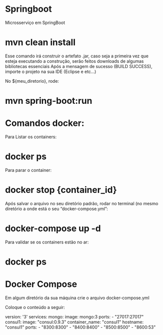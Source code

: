 # Springboot
Microsserviço em SpringBoot

# mvn clean install
Esse comando irá construir o artefato .jar, caso seja a primeira vez que esteja executando a construção, serão feitos downloads de algumas bibliotecas essenciais 
Após a mensagem de sucesso (BUILD SUCCESS),  importe o projeto na sua IDE (Eclipse e etc…)

No ${meu_diretorio}, rode:
# mvn spring-boot:run

#  Comandos docker:
Para Listar os containers:
# docker ps

Para parar o container:
# docker stop {container_id}

Após salvar o arquivo no seu diretório padrão, rodar no terminal (no mesmo diretório a onde está o seu “docker-compose.yml”:
# docker-compose up -d
Para validar se os containers estão no ar:
# docker ps

# Docker Compose
Em algum diretório da sua máquina crie o arquivo  docker-compose.yml

Coloque o conteúdo a seguir:

version: '3'
services:
  mongo:
    image: mongo:3
    ports:
      - "27017:27017"
  consul1:
    image: "consul:0.9.3"
    container_name: "consul1"
    hostname: "consul1"
    ports:
      - "8300:8300"
      - "8400:8400"
      - "8500:8500"
      - "8600:53"

	  


